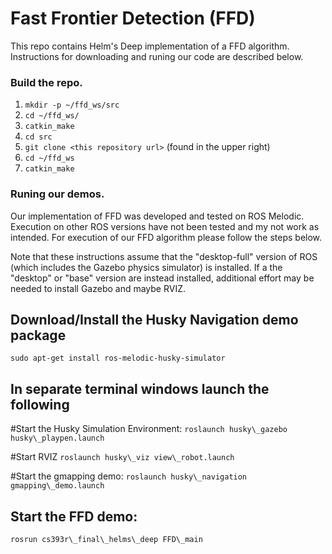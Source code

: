 # Fast Frontier Detection (FFD) 

This repo contains Helm's Deep implementation of a FFD algorithm. Instructions for downloading and runing our code are described below. 

### Build the repo. 
1. `mkdir -p ~/ffd_ws/src`
2. `cd ~/ffd_ws/`
3. `catkin_make`
4. `cd src`
4. `git clone <this repository url>` (found in the upper right)
5. `cd ~/ffd_ws`
6. `catkin_make`

### Runing our demos. 

Our implementation of FFD was developed and tested on ROS Melodic. Execution on other ROS versions have not been tested and my not work as intended. For execution of our FFD algorithm please follow the steps below. 

Note that these instructions assume that the "desktop-full" version of ROS (which includes the Gazebo physics simulator) is installed. If a the "desktop" or "base" version are instead installed, additional effort may be needed to install Gazebo and maybe RVIZ.

## Download/Install the Husky Navigation demo package

`sudo apt-get install ros-melodic-husky-simulator`

## In separate terminal windows launch the following

#Start the Husky Simulation Environment: 
`roslaunch husky\_gazebo husky\_playpen.launch`

#Start RVIZ 
`roslaunch husky\_viz view\_robot.launch`

#Start the gmapping demo:
`roslaunch husky\_navigation gmapping\_demo.launch`
   
## Start the FFD demo:

 `rosrun cs393r\_final\_helms\_deep FFD\_main`
